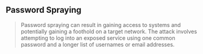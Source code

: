 ## Password Spraying
> Password spraying can result in gaining access to systems and potentially gaining a foothold on a target network. The attack involves attempting to log into an exposed service using one common password and a longer list of usernames or email addresses. 

